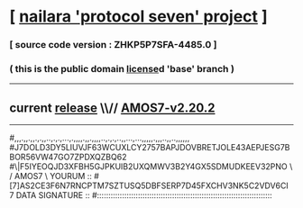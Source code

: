 
# [ [nailara 'protocol seven' project](http://nailara.network/) ]

### [ source code version : ZHKP5P7SFA-4485.0 ]

### ( this is the public domain [license](../license)d 'base' branch )
---
## current [release](https://github.com/nailara-technologies/protocol-7/releases) \\\\// [AMOS7-v2.20.2](https://github.com/nailara-technologies/protocol-7/releases/tag/AMOS7-v2.20.2)
---

#,,,.,,.,,.,.,,..,.,.,...,.,,,,.,,.,,,,..,.,.,..,,...,...,,,,,.,,,..,,..,,,,,,
#J7DOLD3DY5LIUVJF63WCUXLCY2757BAPJDOVBRETJOLE43AEPJESG7BBOR56VW47GO7ZPDXQZBQ62
#\\\|F5IYEOQJD3XFBH5GJPKUIB2UXQMWV3B2Y4GX5SDMUDKEEV32PNO \ / AMOS7 \ YOURUM ::
#\[7]AS2CE3F6N7RNCPTM7SZTUSQ5DBFSERP7D45FXCHV3NK5C2VDV6CI 7  DATA SIGNATURE ::
#:::::::::::::::::::::::::::::::::::::::::::::::::::::::::::::::::::::::::::::
